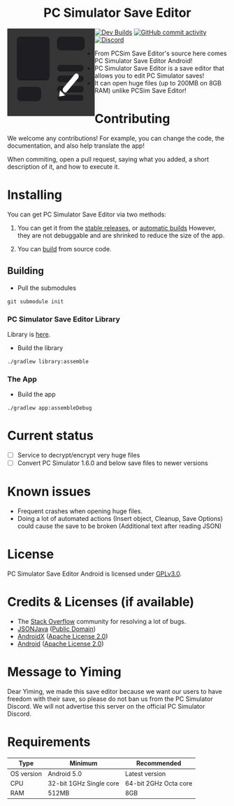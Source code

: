 <h1 align="center">PC Simulator Save Editor</h1>
<img src="https://github.com/BeboKhouja/PCSimulatorSaveEditorAndroidPort/blob/main/app/src/main/pc_simulator_save_editor-playstore.png" width="200" height="200" alt="PC Simulator Save Editor Logo" align="left">

[![Dev Builds](https://github.com/BeboKhouja/PCSimulatorSaveEditorAndroidPort/actions/workflows/main.yml/badge.svg)](https://github.com/BeboKhouja/PCSimulatorSaveEditorAndroidPort/actions/workflows/main.yml)
[![GitHub commit activity](https://img.shields.io/github/commit-activity/m/BeboKhouja/PCSimulatorSaveEditorAndroidPort)](https://github.com/BeboKhouja/PCSimulatorSaveEditorAndroidPort/actions)
[![Discord](https://img.shields.io/discord/1274384588092866685.svg?label=&logo=discord&logoColor=ffffff&color=7389D8&labelColor=6A7EC2)](https://discord.com/invite/GXRECJjhVr)

- From PCSim Save Editor's source here comes PC Simulator Save Editor Android!
- PC Simulator Save Editor is a save editor that allows you to edit PC Simulator saves!
- It can open huge files (up to 200MB on 8GB RAM) unlike PCSim Save Editor!

# Contributing
We welcome any contributions! For example, you can change the code, the documentation, and also help translate the app!

When commiting, open a pull request, saying what you added, a short description of it, and how to execute it.

# Installing
You can get PC Simulator Save Editor via two methods:

1. You can get it from the [stable releases](https://github.com/BeboKhouja/PCSimulatorSaveEditorAndroidPort/releases), or [automatic builds](https://github.com/BeboKhouja/PCSimulatorSaveEditorAndroidPort/actions)
However, they are not debuggable and are shrinked to reduce the size of the app.

2. You can [build](#building) from source code.

## Building

* Pull the submodules
```
git submodule init
```


### PC Simulator Save Editor Library
Library is [here](https://github.com/BeboKhouja/PC-Simulator-Save-Editor).
* Build the library
```
./gradlew library:assemble
```
### The App
* Build the app

```
./gradlew app:assembleDebug
```

# Current status
- [ ] Service to decrypt/encrypt very huge files
- [ ] Convert PC Simulator 1.6.0 and below save files to newer versions

# Known issues
- Frequent crashes when opening huge files.
- Doing a lot of automated actions (Insert object, Cleanup, Save Options) could cause the save to be broken (Additional text after reading JSON)

# License
PC Simulator Save Editor Android is licensed under [GPLv3.0](https://github.com/BeboKhouja/PCSimulatorSaveEditorAndroidPort/blob/master/LICENSE).

# Credits & Licenses (if available)
- The [Stack Overflow](https://stackoverflow.com) community for resolving a lot of bugs.
- [JSONJava](https://github.com/stleary/JSON-java) ([Public Domain](https://github.com/stleary/JSON-java/blob/master/LICENSE))
- [AndroidX](https://github.com/androidx/androidx) ([Apache License 2.0](https://github.com/androidx/androidx/blob/androidx-main/LICENSE.txt))
- [Android](https://android.googlesource.com/) ([Apache License 2.0](https://android.googlesource.com/trusty/vendor/google/aosp/+/master/LICENSE))

# Message to Yiming

Dear Yiming, we made this save editor because we want our users to have freedom with their save, so please do not ban us from the PC Simulator Discord.
We will not advertise this server on the official PC Simulator Discord.

# Requirements

| Type       | Minimum                 | Recommended           |
|------------|-------------------------|-----------------------|
| OS version | Android 5.0             | Latest version        |
| CPU        | 32-bit 1GHz Single core | 64-bit 2GHz Octa core |
| RAM        | 512MB                   | 8GB                   |